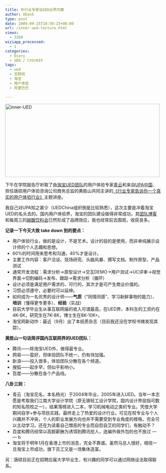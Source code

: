 ```yaml
---
title: 听行业专家谈UED业界内幕
author: XDash
type: post
date: 2009-09-25T10:59:23+00:00
url: /inner-ued-lecture.html
views:
  - 3260
wiziapp_processed:
  - 1
categories:
  - Diary
  - UED / CSS+DIV
tags:
  - ued
  - 互联网
  - 淘宝
  - 用户体验
  - 阿里巴巴

---
```

<img loading="lazy" decoding="async" class="alignnone size-full wp-image-1692" title="inner-UED" src="http://www.fanbing.net/wp-content/uploads/2009/09/1198de418d4e589afe69cac.jpg" alt="inner-UED" width="500" height="237" srcset="http://xdash.one/wp-content/uploads/2009/09/1198de418d4e589afe69cac.jpg 500w, http://xdash.one/wp-content/uploads/2009/09/1198de418d4e589afe69cac-300x142.jpg 300w" sizes="(max-width: 500px) 100vw, 500px" />

下午在学院报告厅听取了由<a href="http://ued.taobao.com" target="_blank">淘宝UED团队</a>的用户体验专家<a href="http://www.sunnnny.com/" target="_blank">青云</a>和来自<a href="http://www.upachina.org/" target="_blank">UPA中国</a>、担任唐硕用户体验咨询公司商务总监的黄胜山共同主讲的<a href="http://www.newdesigner.org/2009/09/lecture-ued/" target="_blank">《行业专家告诉你一个真实的用户体验行业》</a>主题讲座。

我自己对UPA知之甚少（UEDChina组织倒是比较熟悉），这次主要是冲着淘宝UED的名头去的。国内用户体验界，淘宝的团队建设做得非常成功，其<a href="http://ued.taobao.com/blog/" target="_blank">团队博客</a>和每周三的<a href="http://ued.taobao.com/blog/wp-content/uploads/2009/06/H2CO3.pmk.rar" target="_blank">碳酸饮料会</a>已然形成了品牌效应，我也经常前去围观，收获良多。

**记录一下今天大致 take down 到的要点：**

  * 用户体验行业，做的是设计，不是艺术。设计的目的是使用，而非单纯展示设计师的个人志趣和思想。
  * 60%的时间用来思考和沟通，40%才是设计。
  * 主要工作内容：客户洽谈、现场研究、头脑风暴、撰写文档、制作原型、产品测试
  * 通常开发流程：需求分析->原型设计->交互DEMO->用户测试->UC评审->视觉界面->切割编码->发布、跟踪->需求分析（循环）
  * 设计必须是满足用户需求的、可行的，其次才是可产生商业价值的。
  * 习惯必须遵守，必要时可以延伸。
  * 如何成为一名优秀的设计师——**气质**（“同情同感”、学习新鲜事物的能力）、**培训**（懂得更专更多）、**经验**（实战）
  * 目前大学毕业生从事互联网届的收入可谓最高，在UED界，本科生的工资约在4K-6K，研究生在7K-8K，博士生在8K-10K+。
  * 淘宝网新动作：最近（9月）出了本纸质杂志（目前我还没在学校书摊发现其踪）。

<!--more-->

**黄胜山一句话简评国内互联网界的UED团队：**

  * 腾讯——除淘宝UED外，做得最专业。
  * 网易——蛮好，但体验团队不统一，仍有待加强。
  * 新浪——投入很多，体验团队分散在各个频道。
  * 搜狐——起步早，但似乎影响小。
  * 百度——分散在各个产品线。

**八卦三则：**

  * 青云（淘宝花名，本名杨光）于2004年毕业，2005年进入UED。当年一本志愿是考取我们江南大学设计学院（原无锡轻工设计学院，国内设计界屈指可数的知名院校之一），结果落榜进入二本，学习机械电动之类的专业。凭借大学期间自学+参与项目实践，最终走上了热爱的设计行业。可见在校专业与个人兴趣并不冲突，个人的职业发展方向也并不需要受到专业角度的桎梏，完全可以主动学习。还在为读着自己憎恶的专业而自怨自艾的同学们，有触动不？
  * 百度和腾讯经常以高额薪酬为诱饵到腾讯挖人，连编外做外包的也不放过 — — b
  * 淘宝将于明年1月在香港上市的消息，完全不靠谱。虽然马总人很好，相信一旦淘宝上市成功，旗下员工又是一场集体造富。

另：唐硕目前正在招聘应届大学毕业生，有兴趣的同学可以通过网络设法取得联系。